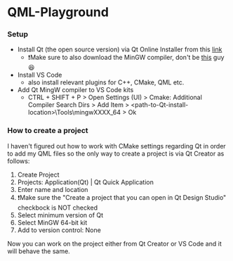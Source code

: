 # QML-Playground
### Setup
- Install Qt (the open source version) via Qt Online Installer from this [link](https://www.qt.io/download-open-source)
    - :exclamation:Make sure to also download the MinGW compiler, don't be [this](https://www.reddit.com/r/QtFramework/comments/1ao5imr/help_with_linking_qt6_to_my_cmake_project/) guy :laughing:
- Install VS Code
  - also install relevant plugins for C++, CMake, QML etc.
- Add Qt MingW compiler to VS Code kits
  - CTRL + SHIFT + P > Open Settings (UI) > Cmake: Additional Compiler Search Dirs > Add Item > \<path-to-Qt-install-location\>\Tools\mingwXXXX_64 > Ok

### How to create a project
I haven't figured out how to work with CMake settings regarding Qt in order to add my QML files so the only way to create a project is via Qt Creator as follows:
1. Create Project
2. Projects: Application(Qt) | Qt Quick Application
3. Enter name and location
4. :exclamation:Make sure the "Create a project that you can open in Qt Design Studio" checkbock is NOT checked
5. Select minimum version of Qt
6. Select MinGW 64-bit kit
7. Add to version control: None

Now you can work on the project either from Qt Creator or VS Code and it will behave the same.
